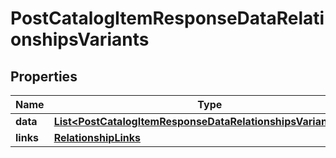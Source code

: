 # PostCatalogItemResponseDataRelationshipsVariants

## Properties
Name | Type | Description | Notes
------------ | ------------- | ------------- | -------------
**data** | [**List&lt;PostCatalogItemResponseDataRelationshipsVariantsData&gt;**](PostCatalogItemResponseDataRelationshipsVariantsData.md) |  |  [optional]
**links** | [**RelationshipLinks**](RelationshipLinks.md) |  |  [optional]
